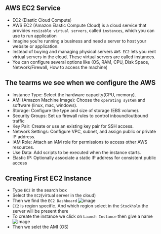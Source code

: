 ## AWS EC2 Service
- EC2 (Elastic Cloud Compute)
- AWS EC2 (Amazon Elastic Compute Cloud) is a cloud service that provides `resizable virtual servers`, called `instances`, which you can use to run application
- Imagine you're running a business and need a server to host your website or application.
- Instead of buying and managing physical servers `AWS EC2` lets you rent virtual servers in the cloud. These virtual servers are called instances.
- You can configure several options like (OS, RAM, CPU, Disk Space, Network/Firewall, How to access the machine)

## The tearms we see when we configure the AWS
- Instance Type: Select the hardware capacity(CPU, memory).
- AMI (Amazon Machine Image): Choose the `operating system` and software (linux, mac, windows).
- Storage: Configure the type and size of storage (EBS volume).
- Security Groups: Set up firewall rules to control inbound/outbound traffic
- Key Pair: Create or use an existing key pair for SSH access.
- Network Settings: Configure VPC, subnet, and assign public or private IP address.
- IAM Role: Attach an IAM role for permissions to access other AWS resources.
- Use Data: Add scripts to be executed when the instance starts.
- Elastic IP: Optionally associate a static IP address for consistent public access

## Creating First EC2 Instance
- Type `EC2` in the search box
- Select the `EC2`(virtual server in the cloud)
- Then we find the `EC2 Dashboard`
![image](https://github.com/user-attachments/assets/16d608de-53f8-4278-946b-1af019804449)
- `EC2` is region specific. And which region select in the `Stockholm` the server will be present there
- To create the instance we click on `Launch Instance` then give a name
![image](https://github.com/user-attachments/assets/af1c17a9-e633-46ed-aca8-da9cc7a653be)
- Then we selet the AMI (OS)


